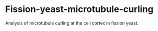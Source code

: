 # Fission-yeast-microtubule-curling
Analysis of microtubule curling at the cell cortex in fission yeast.
